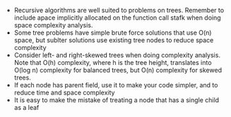* Recursive algorithms are well suited to problems on trees. Remember to include apace implicitly allocated on the function call stafk when doing space complexity analysis.  
* Some tree problems have simple brute force solutions that use O(n) space, but sublter solutions use existing tree nodes to reduce space complexity
* Consider left- and right-skewed trees when doing complexity analysis. Note that O(h) complexity, where h is the tree height, translates into O(log n) complexity for balanced trees, but O(n) complexity for skewed trees.
* If each node has parent field, use it to make your code simpler, and to reduce time and space complexity
* It is easy to make the mistake of treating a node that has a single child as a leaf